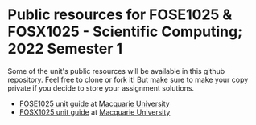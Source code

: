 # Public resources for FOSE1025 &amp; FOSX1025 - Scientific Computing; 2022 Semester 1

Some of the unit's public resources will be available in this github repository. Feel free to clone or fork it! But make sure to make your copy private if you decide to store your assignment solutions.

* [FOSE1025 unit guide](https://unitguides.mq.edu.au/units/search/2022?utf8=%E2%9C%93&query=fose1025) at [Macquarie University](https://www.mq.edu.au/)
* [FOSX1025 unit guide](https://unitguides.mq.edu.au/units/search/2022?utf8=%E2%9C%93&query=fosx1025) at [Macquarie University](https://www.mq.edu.au/)
